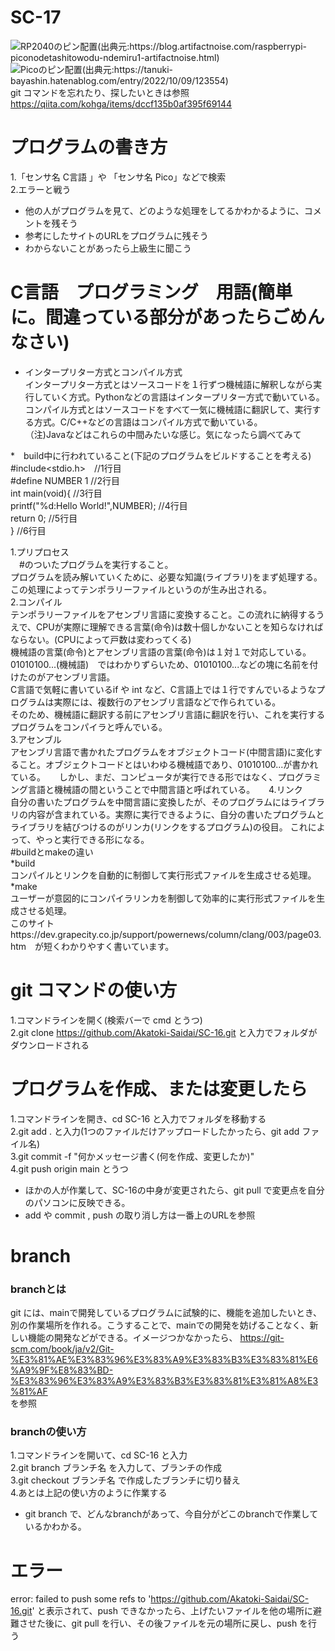 # SC-17
![RP2040のピン配置(出典元:https://blog.artifactnoise.com/raspberrypi-piconodetashitowodu-ndemiru1-artifactnoise.html)](https://blog.artifactnoise.com/images/2022-01-05_012048.png)  
![Picoのピン配置(出典元:https://tanuki-bayashin.hatenablog.com/entry/2022/10/09/123554)](https://cdn-ak.f.st-hatena.com/images/fotolife/T/Tanuki_Bayashin/20221008/20221008232305.png)  
git コマンドを忘れたり、探したいときは参照   
https://qiita.com/kohga/items/dccf135b0af395f69144  
# プログラムの書き方
1.「センサ名 C言語 」や 「センサ名 Pico」などで検索  
2.エラーと戦う
* 他の人がプログラムを見て、どのような処理をしてるかわかるように、コメントを残そう
* 参考にしたサイトのURLをプログラムに残そう 　　 
* わからないことがあったら上級生に聞こう
# C言語　プログラミング　用語(簡単に。間違っている部分があったらごめんなさい)  
* インタープリター方式とコンパイル方式  
  インタープリター方式とはソースコードを１行ずつ機械語に解釈しながら実行していく方式。Pythonなどの言語はインタープリター方式で動いている。  
  コンパイル方式とはソースコードをすべて一気に機械語に翻訳して、実行する方式。C/C++などの言語はコンパイル方式で動いている。  
 （注)Javaなどはこれらの中間みたいな感じ。気になったら調べてみて  

*　build中に行われていること(下記のプログラムをビルドすることを考える)  
  #include<stdio.h>　//1行目  
  #define NUMBER 1  //2行目  
  int main(void){  //3行目  
    printf("%d:Hello World!",NUMBER); //4行目  
    return 0;  //5行目  
  } //6行目  

  1.プリプロセス  
  　#のついたプログラムを実行すること。  
    プログラムを読み解いていくために、必要な知識(ライブラリ)をまず処理する。  
    この処理によってテンポラリーファイルというのが生み出される。  
  2.コンパイル  
    テンポラリーファイルをアセンブリ言語に変換すること。この流れに納得するうえで、CPUが実際に理解できる言葉(命令)は数十個しかないことを知らなければならない。(CPUによって戸数は変わってくる)  
    機械語の言葉(命令)とアセンブリ言語の言葉(命令)は１対１で対応している。01010100...(機械語)　ではわかりずらいため、01010100...などの塊に名前を付けたのがアセンブリ言語。  
    C言語で気軽に書いているif や int など、C言語上では１行ですんでいるようなプログラムは実際には、複数行のアセンブリ言語などで作られている。  
    そのため、機械語に翻訳する前にアセンブリ言語に翻訳を行い、これを実行するプログラムをコンパイラと呼んでいる。  
  3.アセンブル  
    アセンブリ言語で書かれたプログラムをオブジェクトコード(中間言語)に変化すること。オブジェクトコードとはいわゆる機械語であり、01010100...が書かれている。  　
    しかし、まだ、コンピュータが実行できる形ではなく、プログラミング言語と機械語の間ということで中間言語と呼ばれている。  　
  4.リンク  
    自分の書いたプログラムを中間言語に変換したが、そのプログラムにはライブラリの内容が含まれている。実際に実行できるように、自分の書いたプログラムとライブラリを結びつけるのがリンカ(リンクをするプログラム)の役目。 これによって、やっと実行できる形になる。  
#buildとmakeの違い  
*build  
コンパイルとリンクを自動的に制御して実行形式ファイルを生成させる処理。  
*make  
ユーザーが意図的にコンパイラリンカを制御して効率的に実行形式ファイルを生成させる処理。     
このサイトhttps://dev.grapecity.co.jp/support/powernews/column/clang/003/page03.htm　が短くわかりやすく書いています。
# git コマンドの使い方
1.コマンドラインを開く(検索バーで cmd とうつ)  
2.git clone https://github.com/Akatoki-Saidai/SC-16.git と入力でフォルダがダウンロードされる  
# プログラムを作成、または変更したら
1.コマンドラインを開き、cd SC-16 と入力でフォルダを移動する  
2.git add .  と入力(1つのファイルだけアップロードしたかったら、git add ファイル名)   
3.git commit -f "何かメッセージ書く(何を作成、変更したか)"    
4.git push origin main とうつ  
* ほかの人が作業して、SC-16の中身が変更されたら、git pull で変更点を自分のパソコンに反映できる。
* add や commit , push の取り消し方は一番上のURLを参照   
# branch
### branchとは
git には、mainで開発しているプログラムに試験的に、機能を追加したいとき、別の作業場所を作れる。こうすることで、mainでの開発を妨げることなく、新しい機能の開発などができる。イメージつかなかったら、
https://git-scm.com/book/ja/v2/Git-%E3%81%AE%E3%83%96%E3%83%A9%E3%83%B3%E3%83%81%E6%A9%9F%E8%83%BD-%E3%83%96%E3%83%A9%E3%83%B3%E3%83%81%E3%81%A8%E3%81%AF  
を参照
### branchの使い方
1.コマンドラインを開いて、cd SC-16 と入力   
2.git branch ブランチ名 を入力して、ブランチの作成   
3.git checkout ブランチ名 で作成したブランチに切り替え  
4.あとは上記の使い方のように作業する  
* git branch で、どんなbranchがあって、今自分がどこのbranchで作業しているかわかる。
# エラー  
error: failed to push some refs to 'https://github.com/Akatoki-Saidai/SC-16.git' と表示されて、push できなかったら、上げたいファイルを他の場所に避難させた後に、git pull を行い、その後ファイルを元の場所に戻し、push を行う
